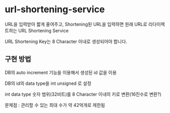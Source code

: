 # url-shortening-service

URL을 입력받아 짧게 줄여주고, Shortening된 URL을 입력하면 원래 URL로 리다이렉트하는 URL Shortening Service

URL Shortening Key는 8 Character 이내로 생성되어야 합니다.

## 구현 방법

DB의 auto increment 기능을 이용해서 생성된 id 값을 이용

DB의 id의 data type을 int unsigned 로 설정
 
int data type 숫자 범위(32비트)를 8 Character 이내의 키로 변환(16진수로 변환?)
 
문제점 : 관리할 수 있는 최대 수가 약 42억개로 제한됨

